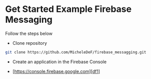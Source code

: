 # Get Started Example Firebase Messaging

Follow the steps below

- Clone repository

```sh
git clone https://github.com/MicheleDeF/firebase_messagging.git
```
- Create an application in the Firebase Console
* [https://console.firebase.google.com][df1]





 [df1]: <https://console.firebase.google.com/>
